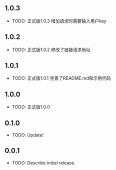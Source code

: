 ## 1.0.3

* TODO: 正式版1.0.3 增加请求时需要输入用户key

## 1.0.2

* TODO: 正式版1.0.2 修改了链接请求地址

## 1.0.1

* TODO: 正式版1.0.1 完善了README.md和示例代码

## 1.0.0

* TODO: 正式版1.0.0

## 0.1.0

* TODO: Update!

## 0.0.1

* TODO: Describe initial release.
